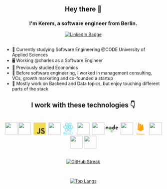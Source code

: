<div align="center">

## Hey there 👋

### I'm Kerem, a software engineer from Berlin.

<div id="badges">
  <a href="https://www.linkedin.com/in/kerem-ali-kaynak/">
    <img src="https://img.shields.io/badge/LinkedIn-blue?style=for-the-badge&logo=linkedin&logoColor=white" alt="LinkedIn Badge"/>
  </a>
</div>

<br />
<div align="left" >
  
- 🔭  Currently studying Software Engineering @CODE University of Applied Sciences
- 🖥️  Working @charles as a Software Engineer
- 🏦  Previously studied Economics
- 🌱  Before software engineering, I worked in management consulting, VCs, growth marketing and co-founded a startup
- 🤔  Mostly work on Backend and Data topics, but enjoy touching different parts of the stack
  
</div>

## I work with these technologies 👇
<br />
<div>
  <img src="https://cdn.jsdelivr.net/gh/devicons/devicon/icons/go/go-original-wordmark.svg" width="40" height="40" />
  <img src="https://cdn.jsdelivr.net/gh/devicons/devicon/icons/python/python-original.svg" width="40" height="40" />&nbsp;
  <img src="https://github.com/devicons/devicon/blob/master/icons/javascript/javascript-original.svg" title="JavaScript" alt="JavaScript" width="40" height="40"/>&nbsp;
  <img src="https://cdn.jsdelivr.net/gh/devicons/devicon/icons/typescript/typescript-original.svg" width="40" height="40" />
  <img src="https://github.com/devicons/devicon/blob/master/icons/react/react-original-wordmark.svg" title="React" alt="React" width="40" height="40"/>&nbsp;
  <img src="https://cdn.jsdelivr.net/gh/devicons/devicon/icons/vuejs/vuejs-original.svg" height="40" width="40" />&nbsp;
  <img src="https://cdn.jsdelivr.net/gh/devicons/devicon/icons/tailwindcss/tailwindcss-plain.svg" height="40" width="40" />
  <img src="https://github.com/devicons/devicon/blob/master/icons/nodejs/nodejs-original-wordmark.svg" title="NodeJS" alt="NodeJS" width="40" height="40"/>&nbsp;
  <img src="https://cdn.jsdelivr.net/gh/devicons/devicon/icons/googlecloud/googlecloud-original.svg" width="40" height="40" />
  <img src="https://github.com/devicons/devicon/blob/master/icons/firebase/firebase-plain-wordmark.svg" title="Firebase" alt="Firebase" width="40" height="40"/>&nbsp;
  <img src="https://cdn.jsdelivr.net/gh/devicons/devicon/icons/postgresql/postgresql-original.svg" width="40" height="40" />
  <img src="https://cdn.jsdelivr.net/gh/devicons/devicon/icons/docker/docker-plain.svg" width="40" height="40" />
  <img src="https://cdn.jsdelivr.net/gh/devicons/devicon/icons/terraform/terraform-original.svg" width="40" height="40" />
</div>
<br />

[![GitHub Streak](http://github-readme-streak-stats.herokuapp.com?user=kerem-kaynak&theme=dark&background=000000)](https://git.io/streak-stats)

<br />

[![Top Langs](https://github-readme-stats.vercel.app/api/top-langs/?username=kerem-kaynak&layout=compact&theme=vision-friendly-dark&exclude_repo=pairs-trading-with-ml)](https://github.com/anuraghazra/github-readme-stats)

</div>

<!--
**kerem-kaynak/kerem-kaynak** is a ✨ _special_ ✨ repository because its `README.md` (this file) appears on your GitHub profile.

Here are some ideas to get you started:

- 🔭 I’m currently working on ...
- 🌱 I’m currently learning ...
- 👯 I’m looking to collaborate on ...
- 🤔 I’m looking for help with ...
- 💬 Ask me about ...
- 📫 How to reach me: ...
- 😄 Pronouns: ...
- ⚡ Fun fact: ...
-->
